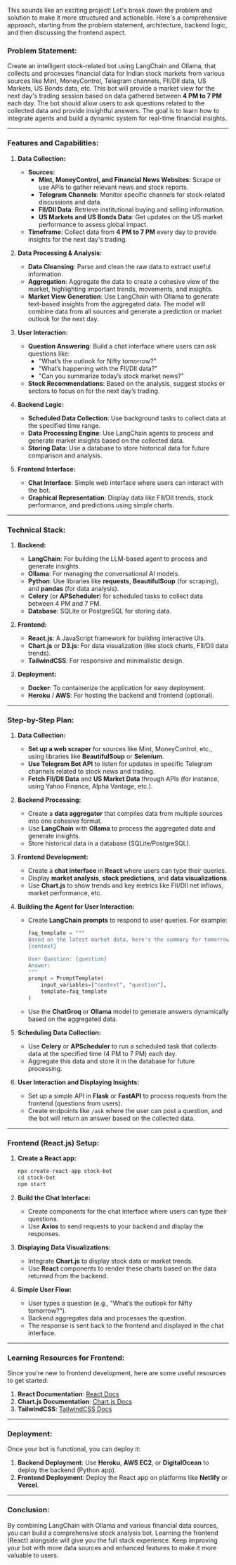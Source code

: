 This sounds like an exciting project! Let's break down the problem and solution to make it more structured and actionable. Here's a comprehensive approach, starting from the problem statement, architecture, backend logic, and then discussing the frontend aspect.

### **Problem Statement:**
Create an intelligent stock-related bot using LangChain and Ollama, that collects and processes financial data for Indian stock markets from various sources like Mint, MoneyControl, Telegram channels, FII/DII data, US Markets, US Bonds data, etc. This bot will provide a market view for the next day's trading session based on data gathered between **4 PM to 7 PM** each day. The bot should allow users to ask questions related to the collected data and provide insightful answers. The goal is to learn how to integrate agents and build a dynamic system for real-time financial insights.

---

### **Features and Capabilities:**
1. **Data Collection:**
   - **Sources:**
     - **Mint, MoneyControl, and Financial News Websites**: Scrape or use APIs to gather relevant news and stock reports.
     - **Telegram Channels**: Monitor specific channels for stock-related discussions and data.
     - **FII/DII Data**: Retrieve institutional buying and selling information.
     - **US Markets and US Bonds Data**: Get updates on the US market performance to assess global impact.
   - **Timeframe**: Collect data from **4 PM to 7 PM** every day to provide insights for the next day's trading.
   
2. **Data Processing & Analysis:**
   - **Data Cleansing**: Parse and clean the raw data to extract useful information.
   - **Aggregation**: Aggregate the data to create a cohesive view of the market, highlighting important trends, movements, and insights.
   - **Market View Generation**: Use LangChain with Ollama to generate text-based insights from the aggregated data. The model will combine data from all sources and generate a prediction or market outlook for the next day.

3. **User Interaction:**
   - **Question Answering**: Build a chat interface where users can ask questions like:
     - "What’s the outlook for Nifty tomorrow?"
     - "What’s happening with the FII/DII data?"
     - "Can you summarize today’s stock market news?"
   - **Stock Recommendations**: Based on the analysis, suggest stocks or sectors to focus on for the next day’s trading.

4. **Backend Logic:**
   - **Scheduled Data Collection**: Use background tasks to collect data at the specified time range.
   - **Data Processing Engine**: Use LangChain agents to process and generate market insights based on the collected data.
   - **Storing Data**: Use a database to store historical data for future comparison and analysis.

5. **Frontend Interface:**
   - **Chat Interface**: Simple web interface where users can interact with the bot.
   - **Graphical Representation**: Display data like FII/DII trends, stock performance, and predictions using simple charts.

---

### **Technical Stack:**
1. **Backend:**
   - **LangChain**: For building the LLM-based agent to process and generate insights.
   - **Ollama**: For managing the conversational AI models.
   - **Python**: Use libraries like **requests**, **BeautifulSoup** (for scraping), and **pandas** (for data analysis).
   - **Celery** (or **APScheduler**) for scheduled tasks to collect data between 4 PM and 7 PM.
   - **Database**: SQLite or PostgreSQL for storing data.

2. **Frontend:**
   - **React.js**: A JavaScript framework for building interactive UIs.
   - **Chart.js** or **D3.js**: For data visualization (like stock charts, FII/DII data trends).
   - **TailwindCSS**: For responsive and minimalistic design.

3. **Deployment:**
   - **Docker**: To containerize the application for easy deployment.
   - **Heroku** / **AWS**: For hosting the backend and frontend (optional).

---

### **Step-by-Step Plan:**

1. **Data Collection:**
   - **Set up a web scraper** for sources like Mint, MoneyControl, etc., using libraries like **BeautifulSoup** or **Selenium**.
   - **Use Telegram Bot API** to listen for updates in specific Telegram channels related to stock news and trading.
   - **Fetch FII/DII Data** and **US Market Data** through APIs (for instance, using Yahoo Finance, Alpha Vantage, etc.).

2. **Backend Processing:**
   - Create a **data aggregator** that compiles data from multiple sources into one cohesive format.
   - Use **LangChain** with **Ollama** to process the aggregated data and generate insights.
   - Store historical data in a database (SQLite/PostgreSQL).

3. **Frontend Development:**
   - Create a **chat interface** in **React** where users can type their queries.
   - Display **market analysis**, **stock predictions**, and **data visualizations**.
   - Use **Chart.js** to show trends and key metrics like FII/DII net inflows, market performance, etc.

4. **Building the Agent for User Interaction:**
   - Create **LangChain prompts** to respond to user queries. For example:
     ```python
     faq_template = """
     Based on the latest market data, here's the summary for tomorrow's trading outlook:
     {context}

     User Question: {question}
     Answer: 
     """
     prompt = PromptTemplate(
         input_variables=["context", "question"],
         template=faq_template
     )
     ```
   - Use the **ChatGroq** or **Ollama** model to generate answers dynamically based on the aggregated data.

5. **Scheduling Data Collection:**
   - Use **Celery** or **APScheduler** to run a scheduled task that collects data at the specified time (4 PM to 7 PM) each day.
   - Aggregate this data and store it in the database for future processing.

6. **User Interaction and Displaying Insights:**
   - Set up a simple API in **Flask** or **FastAPI** to process requests from the frontend (questions from users).
   - Create endpoints like `/ask` where the user can post a question, and the bot will return an answer based on the collected data.

---

### **Frontend (React.js) Setup:**
1. **Create a React app:**
   ```bash
   npx create-react-app stock-bot
   cd stock-bot
   npm start
   ```

2. **Build the Chat Interface:**
   - Create components for the chat interface where users can type their questions.
   - Use **Axios** to send requests to your backend and display the responses.

3. **Displaying Data Visualizations:**
   - Integrate **Chart.js** to display stock data or market trends.
   - Use **React** components to render these charts based on the data returned from the backend.

4. **Simple User Flow:**
   - User types a question (e.g., "What’s the outlook for Nifty tomorrow?").
   - Backend aggregates data and processes the question.
   - The response is sent back to the frontend and displayed in the chat interface.

---

### **Learning Resources for Frontend:**
Since you're new to frontend development, here are some useful resources to get started:
1. **React Documentation**: [React Docs](https://reactjs.org/docs/getting-started.html)
2. **Chart.js Documentation**: [Chart.js Docs](https://www.chartjs.org/docs/latest/)
3. **TailwindCSS**: [TailwindCSS Docs](https://tailwindcss.com/docs)

---

### **Deployment:**
Once your bot is functional, you can deploy it:
1. **Backend Deployment**: Use **Heroku**, **AWS EC2**, or **DigitalOcean** to deploy the backend (Python app).
2. **Frontend Deployment**: Deploy the React app on platforms like **Netlify** or **Vercel**.

---

### **Conclusion:**
By combining LangChain with Ollama and various financial data sources, you can build a comprehensive stock analysis bot. Learning the frontend (React) alongside will give you the full stack experience. Keep improving your bot with more data sources and enhanced features to make it more valuable to users.